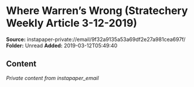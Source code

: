 # Where Warren’s Wrong (Stratechery Weekly Article 3-12-2019)

**Source:** instapaper-private://email/9f32a9135a53a69df2e27a981cea697f/
**Folder:** Unread
**Added:** 2019-03-12T05:49:40




## Content
*Private content from instapaper_email*
